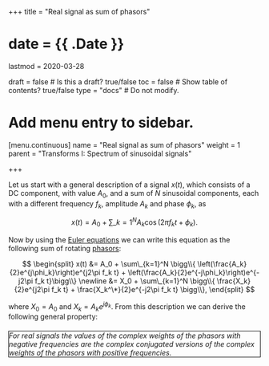 +++
title = "Real signal as sum of phasors"

# date = {{ .Date }}
lastmod = 2020-03-28

draft = false  # Is this a draft? true/false
toc = false  # Show table of contents? true/false
type = "docs"  # Do not modify.

# Add menu entry to sidebar.
[menu.continuous]
  name = "Real signal as sum of phasors"
  weight = 1
  parent = "Transforms I: Spectrum of sinusoidal signals"

+++

Let us start with a general description of a signal $x(t)$, which consists of a DC component, with value $A_0$, and a sum of $N$ sinusoidal components, each with a different frequency $f_k$, amplitude $A_k$ and phase $\phi_k$, as

$$
x(t) = A_0 + \sum\_{k=1}^{N} A_k\cos \left( 2\pi  f_k t+ \phi_k \right).
$$

Now by using the <a href="../../../disciplines/mathematicalbackground/mathematicalbackground_complex_euler">Euler equations</a> we can write this equation as the following sum of
rotating <a href="../../../disciplines/mathematicalbackground/mathematicalbackground_complex_phasors">phasors</a>:

$$
\begin{split}
x(t) &= A_0 + \sum\_{k=1}^N \bigg\\{ \left(\frac{A_k}{2}e^{j\phi_k}\right)e^{j2\pi f_k t} + \left(\frac{A_k}{2}e^{-j\phi_k}\right)e^{-j2\pi f_k t}\bigg\\} \newline
&= X_0 + \sum\_{k=1}^N \bigg\\{ \frac{X_k}{2}e^{j2\pi f_k t} + \frac{X_k^\*}{2}e^{-j2\pi f_k t} \bigg\\},
\end{split}
$$

where $X_0 = A_0$ and $X_k = A_ke^{j\phi_k}$. From this description we can derive the following general property:

<div style="border: 1px solid black; margin-top: 20px; margin-bottom: 20px"><i>For real signals the values of the complex weights of the phasors with negative frequencies are the complex conjugated versions of the complex weights of the phasors with positive frequencies.</i></div>
